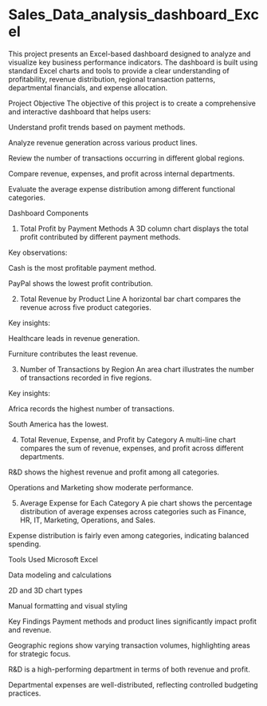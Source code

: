 # Sales_Data_analysis_dashboard_Excel
This project presents an Excel-based dashboard designed to analyze and visualize key business performance indicators. The dashboard is built using standard Excel charts and tools to provide a clear understanding of profitability, revenue distribution, regional transaction patterns, departmental financials, and expense allocation.

Project Objective
The objective of this project is to create a comprehensive and interactive dashboard that helps users:

Understand profit trends based on payment methods.

Analyze revenue generation across various product lines.

Review the number of transactions occurring in different global regions.

Compare revenue, expenses, and profit across internal departments.

Evaluate the average expense distribution among different functional categories.

Dashboard Components
1. Total Profit by Payment Methods
A 3D column chart displays the total profit contributed by different payment methods.

Key observations:

Cash is the most profitable payment method.

PayPal shows the lowest profit contribution.

2. Total Revenue by Product Line
A horizontal bar chart compares the revenue across five product categories.

Key insights:

Healthcare leads in revenue generation.

Furniture contributes the least revenue.

3. Number of Transactions by Region
An area chart illustrates the number of transactions recorded in five regions.

Key insights:

Africa records the highest number of transactions.

South America has the lowest.

4. Total Revenue, Expense, and Profit by Category
A multi-line chart compares the sum of revenue, expenses, and profit across different departments.

R&D shows the highest revenue and profit among all categories.

Operations and Marketing show moderate performance.

5. Average Expense for Each Category
A pie chart shows the percentage distribution of average expenses across categories such as Finance, HR, IT, Marketing, Operations, and Sales.

Expense distribution is fairly even among categories, indicating balanced spending.

Tools Used
Microsoft Excel

Data modeling and calculations

2D and 3D chart types

Manual formatting and visual styling

Key Findings
Payment methods and product lines significantly impact profit and revenue.

Geographic regions show varying transaction volumes, highlighting areas for strategic focus.

R&D is a high-performing department in terms of both revenue and profit.

Departmental expenses are well-distributed, reflecting controlled budgeting practices.
